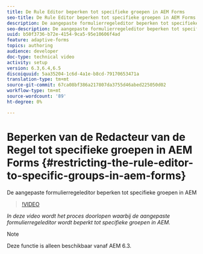 ```yaml
---
title: De Rule Editor beperken tot specifieke groepen in AEM Forms
seo-title: De Rule Editor beperken tot specifieke groepen in AEM Forms
description: De aangepaste formulierregeleditor beperken tot specifieke groepen in AEM
seo-description: De aangepaste formulierregeleditor beperken tot specifieke groepen in AEM
uuid: b50f3736-b72e-4154-9ca5-95e10606f4ad
feature: adaptive-forms
topics: authoring
audience: developer
doc-type: technical video
activity: setup
version: 6.3,6.4,6.5
discoiquuid: 5aa35204-1c6d-4a1e-b8cd-79170653471a
translation-type: tm+mt
source-git-commit: 67ca08bf386a217807da3755d46abed225050d02
workflow-type: tm+mt
source-wordcount: '89'
ht-degree: 0%

---
```



# Beperken van de Redacteur van de Regel tot specifieke groepen in AEM Forms {#restricting-the-rule-editor-to-specific-groups-in-aem-forms}

De aangepaste formulierregeleditor beperken tot specifieke groepen in AEM

>[!VIDEO](https://video.tv.adobe.com/v/19470?quality=9&learn=on)

*In deze video wordt het proces doorlopen waarbij de aangepaste formulierregeleditor wordt beperkt tot specifieke groepen in AEM.*

>[!NOTE]
>
>Deze functie is alleen beschikbaar vanaf AEM 6.3.

